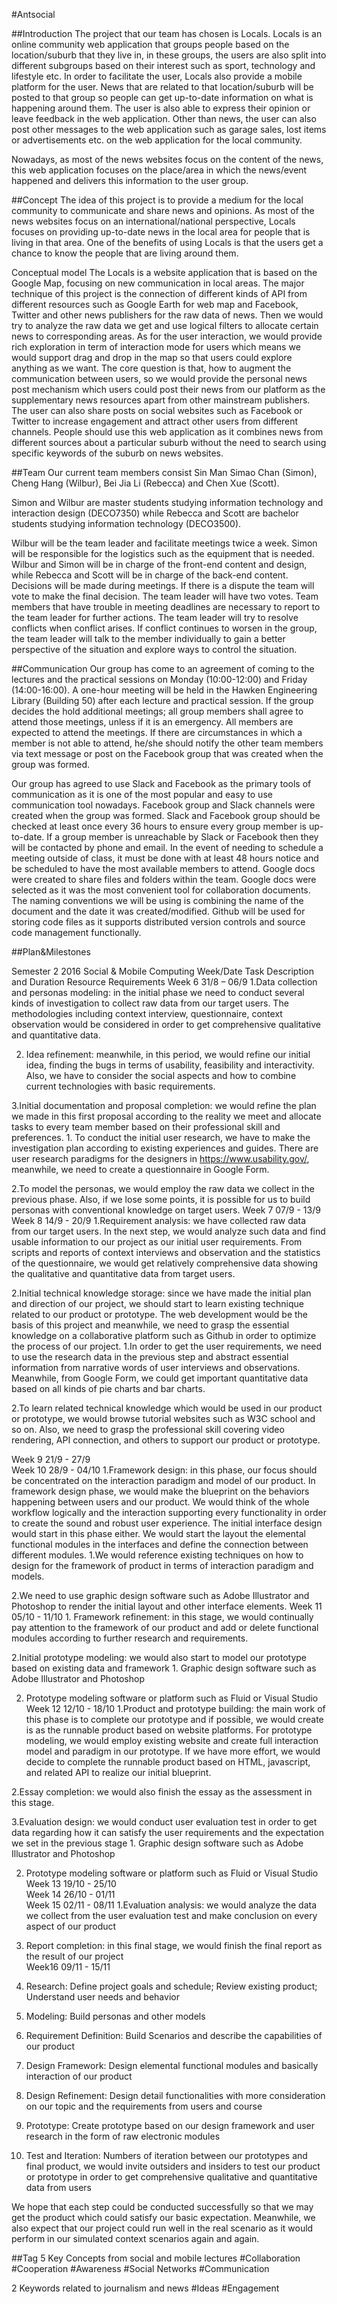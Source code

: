 #Antsocial

##Introduction
The project that our team has chosen is Locals. Locals is an online community web application that groups people based on the location/suburb that they live in, in these groups, the users are also split into different subgroups based on their interest such as sport, technology and lifestyle etc. In order to facilitate the user, Locals also provide a mobile platform for the user. News that are related to that location/suburb will be posted to that group so people can get up-to-date information on what is happening around them. The user is also able to express their opinion or leave feedback in the web application. Other than news, the user can also post other messages to the web application such as garage sales, lost items or advertisements etc. on the web application for the local community.

Nowadays, as most of the news websites focus on the content of the news, this web application focuses on the place/area in which the news/event happened and delivers this information to the user group.

##Concept
The idea of this project is to provide a medium for the local community to communicate and share news and opinions. As most of the news websites focus on an international/national perspective, Locals focuses on providing up-to-date news in the local area for people that is living in that area. One of the benefits of using Locals is that the users get a chance to know the people that are living around them.

Conceptual model
The Locals is a website application that is based on the Google Map, focusing on new communication in local areas. The major technique of this project is the connection of different kinds of API from different resources such as Google Earth for web map and Facebook, Twitter and other news publishers for the raw data of news. Then we would try to analyze the raw data we get and use logical filters to allocate certain news to corresponding areas. As for the user interaction, we would provide rich exploration in term of interaction mode for users which means we would support drag and drop in the map so that users could explore anything as we want. The core question is that, how to augment the communication between users, so we would provide the personal news post mechanism which users could post their news from our platform as the supplementary news resources apart from other mainstream publishers. The user can also share posts on social websites such as Facebook or Twitter to increase engagement and attract other users from different channels. People should use this web application as it combines news from different sources about a particular suburb without the need to search using specific keywords of the suburb on news websites.

##Team
Our current team members consist Sin Man Simao Chan (Simon), Cheng Hang (Wilbur), Bei Jia Li (Rebecca) and Chen Xue (Scott).

Simon and Wilbur are master students studying information technology and interaction design (DECO7350) while Rebecca and Scott are bachelor students studying information technology (DECO3500).

Wilbur will be the team leader and facilitate meetings twice a week. Simon will be responsible for the logistics such as the equipment that is needed. Wilbur and Simon will be in charge of the front-end content and design, while Rebecca and Scott will be in charge of the back-end content. Decisions will be made during meetings. If there is a dispute the team will vote to make the final decision. The team leader will have two votes. Team members that have trouble in meeting deadlines are necessary to report to the team leader for further actions. The team leader will try to resolve conflicts when conflict arises. If conflict continues to worsen in the group, the team leader will talk to the member individually to gain a better perspective of the situation and explore ways to control the situation.


##Communication
Our group has come to an agreement of coming to the lectures and the practical sessions on Monday (10:00-12:00) and Friday (14:00-16:00). A one-hour meeting will be held in the Hawken Engineering Library (Building 50) after each lecture and practical session. If the group decides the hold additional meetings; all group members shall agree to attend those meetings, unless if it is an emergency. All members are expected to attend the meetings. If there are circumstances in which a member is not able to attend, he/she should notify the other team members via text message or post on the Facebook group that was created when the group was formed.

Our group has agreed to use Slack and Facebook as the primary tools of communication as it is one of the most popular and easy to use communication tool nowadays. Facebook group and Slack channels were created when the group was formed. Slack and Facebook group should be checked at least once every 36 hours to ensure every group member is up-to-date. If a group member is unreachable by Slack or Facebook then they will be contacted by phone and email. In the event of needing to schedule a meeting outside of class, it must be done with at least 48 hours notice and be scheduled to have the most available members to attend.
Google docs were created to share files and folders within the team. Google docs were selected as it was the most convenient tool for collaboration documents. The naming conventions we will be using is combining the name of the document and the date it was created/modified. Github will be used for storing code files as it supports distributed version controls and source code management functionally.
  

##Plan&Milestones

Semester 2 2016 Social & Mobile Computing
Week/Date	Task Description and Duration	Resource Requirements
Week 6 31/8 – 06/9	1.Data collection and personas modeling: in the initial phase we need to conduct several kinds of investigation to collect raw data from our target users.  The methodologies including context interview, questionnaire, context observation would be considered in order to get comprehensive qualitative and quantitative data. 

2. Idea refinement: meanwhile, in this period, we would refine our initial idea, finding the bugs in terms of usability, feasibility and interactivity. Also, we have to consider the social aspects and how to combine current technologies with basic requirements.

3.Initial documentation and proposal completion: we would refine the plan we made in this first proposal according to the reality we meet and allocate tasks to every team member based on their professional skill and preferences. 	1. To conduct the initial user research, we have to make the investigation plan according to existing experiences and guides. There are user research paradigms for the designers in https://www.usability.gov/, meanwhile, we need to create a questionnaire in Google Form.

2.To model the personas, we would employ the raw data we collect in the previous phase.  Also, if we lose some points, it is possible for us to build personas with conventional knowledge on target users.
Week 7 07/9 - 13/9		
Week 8 14/9 - 20/9	1.Requirement analysis: we have collected raw data from our target users. In the next step, we would analyze such data and find usable information to our project as our initial user requirements. From scripts and reports of context interviews and observation and the statistics of the questionnaire, we would get relatively comprehensive data showing the qualitative and quantitative data from target users. 

2.Initial technical knowledge storage: since we have made the initial plan and direction of our project, we should start to learn existing technique related to our product or prototype. The web development would be the basis of this project and meanwhile, we need to grasp the essential knowledge on a collaborative platform such as Github in order to optimize the process of our project.	1.In order to get the user requirements, we need to use the research data in the previous step and abstract essential information from narrative words of user interviews and observations. Meanwhile, from Google Form, we could get important quantitative data based on all kinds of pie charts and bar charts.

2.To learn related technical knowledge which would be used in our product or prototype, we would browse tutorial websites such as W3C school and so on. Also, we need to grasp the professional skill covering video rendering, API connection, and others to support our product or prototype.
 
Week 9 21/9 - 27/9		
Week 10 28/9 - 04/10	1.Framework design: in this phase, our focus should be concentrated on the interaction paradigm and model of our product. In framework design phase, we would make the blueprint on the behaviors happening between users and our product. We would think of the whole workflow logically and the interaction supporting every functionality in order to create the sound and robust user experience. The initial interface design would start in this phase either. We would start the layout the elemental functional modules in the interfaces and define the connection between different modules.	1.We would reference existing techniques on how to design for the framework of product in terms of interaction paradigm and models.

2.We need to use graphic design software such as Adobe Illustrator and Photoshop to render the initial layout and other interface elements.
Week 11 05/10 - 11/10	1. Framework refinement: in this stage, we would continually pay attention to the framework of our product and add or delete functional modules according to further research and requirements.

2.Initial prototype modeling: we would also start to model our prototype based on existing data and framework	1. Graphic design software such as Adobe Illustrator and Photoshop

2. Prototype modeling software or platform such as Fluid or Visual Studio
Week 12 12/10 - 18/10	1.Product and prototype building: the main work of this phase is to complete our prototype and if possible, we would create is as the runnable product based on website platforms. For prototype modeling, we would employ existing website and create full interaction model and paradigm in our prototype. If we have more effort, we would decide to complete the runnable product based on HTML, javascript, and related API to realize our initial blueprint.

2.Essay completion: we would also finish the essay as the assessment in this stage.

3.Evaluation design: we would conduct user evaluation test in order to get data regarding how it can satisfy the user requirements and the expectation we set in the previous stage	1. Graphic design software such as Adobe Illustrator and Photoshop

2. Prototype modeling software or platform such as Fluid or Visual Studio
Week 13 19/10 - 25/10		
Week 14 26/10 - 01/11		
Week 15 02/11 - 08/11	1.Evaluation analysis: we would analyze the data we collect from the user evaluation test and make conclusion on every aspect of our product

2. Report completion: in this final stage, we would finish the final report as the result of our project	
Week16 09/11 - 15/11		

1. Research: Define project goals and schedule; Review existing product; Understand user needs and behavior 
2. Modeling: Build personas and other models
3. Requirement Definition: Build Scenarios and describe the capabilities of our product
4. Design Framework: Design elemental functional modules and basically interaction of our product
5. Design Refinement: Design detail functionalities with more consideration on our topic and the requirements from users and course 
6. Prototype: Create prototype based on our design framework and user research in the form of raw electronic modules
6. Test and Iteration: Numbers of iteration between our prototypes and final product, we would invite outsiders and insiders to test our product or prototype in order to get comprehensive qualitative and quantitative data from users

We hope that each step could be conducted successfully so that we may get the product which could satisfy our basic expectation. Meanwhile, we also expect that our project could run well in the real scenario as it would perform in our simulated context scenarios again and again.


##Tag
5 Key Concepts from social and mobile lectures
#Collaboration
#Cooperation
#Awareness
#Social Networks
#Communication

2 Keywords related to journalism and news
#Ideas
#Engagement

